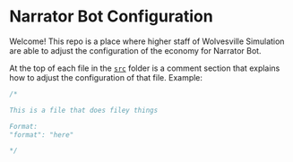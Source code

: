 # Narrator Bot Configuration

Welcome! This repo is a place where higher staff of Wolvesville Simulation are able to adjust the configuration of the economy for Narrator Bot.

At the top of each file in the [`src`](/src) folder is a comment section that explains how to adjust the configuration of that file. 
Example:
```js
/*

This is a file that does filey things

Format:
"format": "here"

*/
```